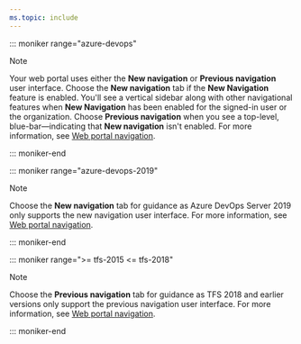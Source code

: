 ```yaml
---
ms.topic: include
---
```


::: moniker range="azure-devops"

> [!NOTE]
> Your web portal uses either the **New navigation** or **Previous navigation** user interface. Choose the **New navigation** tab if the **New Navigation** feature is enabled. You'll see a vertical sidebar along with other navigational features when **New Navigation** has been enabled for the signed-in user or the organization. Choose **Previous navigation** when you see a top-level, blue-bar&mdash;indicating that **New navigation** isn't enabled. For more information, see [Web portal navigation](/azure/devops/project/navigation/index).  

::: moniker-end

::: moniker range="azure-devops-2019"
> [!NOTE]
> Choose the **New navigation** tab for guidance as Azure DevOps Server 2019 only supports the new navigation user interface. For more information, see [Web portal navigation](/azure/devops/project/navigation/index).  

::: moniker-end

::: moniker range=">= tfs-2015 <= tfs-2018"
> [!NOTE]
> Choose the **Previous navigation** tab for guidance as TFS 2018 and earlier versions only support the previous navigation user interface. For more information, see [Web portal navigation](/azure/devops/project/navigation/index).  

::: moniker-end


